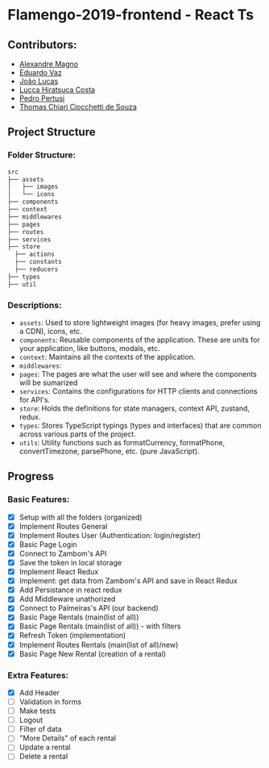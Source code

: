 # Flamengo-2019-frontend - React Ts

## Contributors:
* [Alexandre Magno](https://github.com/alemagno10)
* [Eduardo Vaz](https://github.com/EduardoMVAz)
* [João Lucas](https://github.com/JoaoLucasMBC)
* [Lucca Hiratsuca Costa](https://github.com/LuccaHiratsuca)
* [Pedro Pertusi](https://github.com/PedroPertusi)
* [Thomas Chiari Ciocchetti de Souza](https://github.com/thomaschiari)

## Project Structure

### Folder Structure:
```python
src
├── assets
│   ├── images
│   └── icons
├── components
├── context
├── middlewares
├── pages
├── routes
├── services
├── store
  ├── actions
  ├── constants
  ├── reducers
├── types
├── util
```

### Descriptions:

- `assets`: Used to store lightweight images (for heavy images, prefer using a CDN), icons, etc.
- `components`: Reusable components of the application. These are units for your application, like buttons, modals, etc.
- `context`: Maintains all the contexts of the application.
- `middlewares`:
- `pages`: The pages are what the user will see and where the components will be sumarized
- `services`: Contains the configurations for HTTP clients and connections for API's.
- `store`: Holds the definitions for state managers, context API, zustand, redux.
- `types`: Stores TypeScript typings (types and interfaces) that are common across various parts of the project.
- `utils`: Utility functions such as formatCurrency, formatPhone, convertTimezone, parsePhone, etc. (pure JavaScript).


## Progress

### Basic Features:
- [x] Setup with all the folders (organized)
- [x] Implement Routes General
- [x] Implement Routes User (Authentication: login/register)
- [x] Basic Page Login
- [x] Connect to Zambom's API
- [x] Save the token in local storage
- [x] Implement React Redux
- [x] Implement: get data from Zambom's API and save in React Redux
- [x] Add Persistance in react redux
- [x] Add Middleware unathorized
- [x] Connect to Palmeiras's API (our backend)
- [x] Basic Page Rentals (main(list of all))
- [x] Basic Page Rentals (main(list of all)) - with filters
- [x] Refresh Token (implementation)
- [x] Implement Routes Rentals (main(list of all)/new)
- [x] Basic Page New Rental (creation of a rental)

### Extra Features:
- [x] Add Header
- [ ] Validation in forms
- [ ] Make tests
- [ ] Logout
- [ ] Filter of data
- [ ] "More Details" of each rental
- [ ] Update a rental
- [ ] Delete a rental
